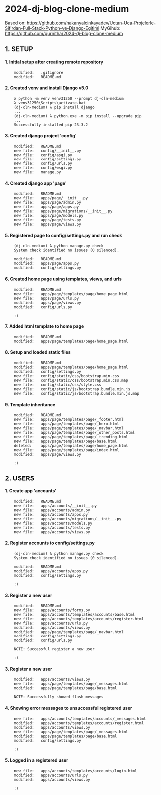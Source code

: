 # 2024-dj-blog-clone-medium
Based on: https://github.com/hakanyalcinkayadev/Uctan-Uca-Projelerle-Sifirdan-Full-Stack-Python-ve-Django-Egitimi
MyGihub: https://github.com/gurnitha/2024-dj-blog-clone-medium


## 1. SETUP


#### 1. Initial setup after creating remote repository

        modified:   .gitignore
        modified:   README.md


#### 2. Created venv and install Django v5.0

        λ python -m venv venv31250 --prompt dj-cln-medium
        λ venv31250\Scripts\activate.bat
        (dj-cln-medium) λ pip install django
        ...
        (dj-cln-medium) λ python.exe -m pip install --upgrade pip
        ...
        Successfully installed pip-23.3.2


#### 3. Created django project 'config'

        modified:   README.md
        new file:   config/__init__.py
        new file:   config/asgi.py
        new file:   config/settings.py
        new file:   config/urls.py
        new file:   config/wsgi.py
        new file:   manage.py


#### 4. Created django app 'page'

        modified:   README.md
        new file:   apps/page/__init__.py
        new file:   apps/page/admin.py
        new file:   apps/page/apps.py
        new file:   apps/page/migrations/__init__.py
        new file:   apps/page/models.py
        new file:   apps/page/tests.py
        new file:   apps/page/views.py


#### 5. Registered page to config/settings.py and run check

        (dj-cln-medium) λ python manage.py check
        System check identified no issues (0 silenced).

        modified:   README.md
        modified:   apps/page/apps.py
        modified:   config/settings.py


#### 6. Created home page using templates, views, and urls

        modified:   README.md
        new file:   apps/page/templates/page/home_page.html
        new file:   apps/page/urls.py
        modified:   apps/page/views.py
        modified:   config/urls.py

        :)


#### 7. Added html template to home page

        modified:   README.md
        modified:   apps/page/templates/page/home_page.html


#### 8. Setup and loaded static files

        modified:   README.md
        modified:   apps/page/templates/page/home_page.html
        modified:   config/settings.py
        new file:   config/static/css/bootstrap.min.css
        new file:   config/static/css/bootstrap.min.css.map
        new file:   config/static/css/style.css
        new file:   config/static/js/bootstrap.bundle.min.js
        new file:   config/static/js/bootstrap.bundle.min.js.map


#### 9. Template inheritance

        modified:   README.md
        new file:   apps/page/templates/page/_footer.html
        new file:   apps/page/templates/page/_hero.html
        new file:   apps/page/templates/page/_navbar.html
        new file:   apps/page/templates/page/_other_posts.html
        new file:   apps/page/templates/page/_trending.html
        new file:   apps/page/templates/page/base.html
        deleted:    apps/page/templates/page/home_page.html
        new file:   apps/page/templates/page/index.html
        modified:   apps/page/views.py

        :)


## 2. USERS


#### 1. Create app 'accounts'

        modified:   README.md
        new file:   apps/accounts/__init__.py
        new file:   apps/accounts/admin.py
        new file:   apps/accounts/apps.py
        new file:   apps/accounts/migrations/__init__.py
        new file:   apps/accounts/models.py
        new file:   apps/accounts/tests.py
        new file:   apps/accounts/views.py


#### 2. Register accounts to config/settings.py

        (dj-cln-medium) λ python manage.py check
        System check identified no issues (0 silenced).

        modified:   README.md
        modified:   apps/accounts/apps.py
        modified:   config/settings.py

        :)


#### 3. Register a new user

        modified:   README.md
        new file:   apps/accounts/forms.py
        new file:   apps/accounts/templates/accounts/base.html
        new file:   apps/accounts/templates/accounts/register.html
        new file:   apps/accounts/urls.py
        modified:   apps/accounts/views.py
        modified:   apps/page/templates/page/_navbar.html
        modified:   config/settings.py
        modified:   config/urls.py

        NOTE: Successful register a new user

        :)


#### 3. Register a new user

        modified:   apps/accounts/views.py
        new file:   apps/page/templates/page/_messages.html
        modified:   apps/page/templates/page/base.html

        NOTE: Successfully showed flash messages


#### 4. Showing error messages to unsuccessful registered user

        new file:   apps/accounts/templates/accounts/_messages.html
        modified:   apps/accounts/templates/accounts/register.html
        modified:   apps/accounts/views.py
        new file:   apps/page/templates/page/_messages.html
        modified:   apps/page/templates/page/base.html
        modified:   config/settings.py

        :)


#### 5. Logged in a registered user

        new file:   apps/accounts/templates/accounts/login.html
        modified:   apps/accounts/urls.py
        modified:   apps/accounts/views.py

        :)


      






















